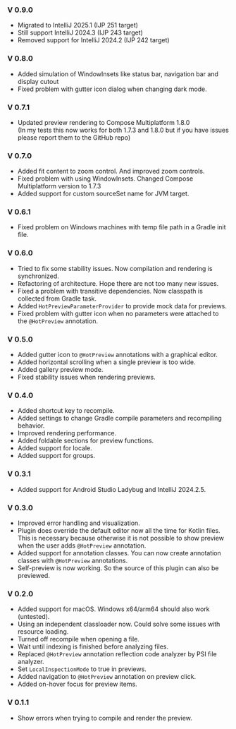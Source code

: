 ### V 0.9.0
- Migrated to IntelliJ 2025.1 (IJP 251 target)
- Still support IntelliJ 2024.3 (IJP 243 target)
- Removed support for IntelliJ 2024.2 (IJP 242 target)

### V 0.8.0
- Added simulation of WindowInsets like status bar, navigation bar and display cutout
- Fixed problem with gutter icon dialog when changing dark mode.

### V 0.7.1
- Updated preview rendering to Compose Multiplatform 1.8.0  
  (In my tests this now works for both 1.7.3 and 1.8.0 but if you have issues please report them to the GitHub repo)

### V 0.7.0
- Added fit content to zoom control. And improved zoom controls.
- Fixed problem with using WindowInsets. Changed Compose Multiplatform version to 1.7.3
- Added support for custom sourceSet name for JVM target.

### V 0.6.1
- Fixed problem on Windows machines with temp file path in a Gradle init file.

### V 0.6.0
- Tried to fix some stability issues. Now compilation and rendering is synchronized.
- Refactoring of architecture. Hope there are not too many new issues.
- Fixed a problem with transitive dependencies. Now classpath is collected from Gradle task.
- Added `HotPreviewParameterProvider` to provide mock data for previews.
- Fixed problem with gutter icon when no parameters were attached to the `@HotPreview` annotation.

### V 0.5.0
- Added gutter icon to `@HotPreview` annotations with a graphical editor.
- Added horizontal scrolling when a single preview is too wide.
- Added gallery preview mode.
- Fixed stability issues when rendering previews.

### V 0.4.0
- Added shortcut key to recompile.
- Added settings to change Gradle compile parameters and recompiling behavior.
- Improved rendering performance.
- Added foldable sections for preview functions.
- Added support for locale.
- Added support for groups.

### V 0.3.1
- Added support for Android Studio Ladybug and IntelliJ 2024.2.5.

### V 0.3.0
- Improved error handling and visualization.
- Plugin does override the default editor now all the time for Kotlin files.  
  This is necessary because otherwise it is not possible to show preview when the user adds `@HotPreview` annotation.
- Added support for annotation classes. You can now create annotation classes with `@HotPreview` annotations.
- Self-preview is now working. So the source of this plugin can also be previewed.

### V 0.2.0
- Added support for macOS. Windows x64/arm64 should also work (untested).
- Using an independent classloader now. Could solve some issues with resource loading.
- Turned off recompile when opening a file.
- Wait until indexing is finished before analyzing files.
- Replaced `@HotPreview` annotation reflection code analyzer by PSI file analyzer.
- Set `LocalInspectionMode` to true in previews.
- Added navigation to `@HotPreview` annotation on preview click.
- Added on-hover focus for preview items.

### V 0.1.1
- Show errors when trying to compile and render the preview.
